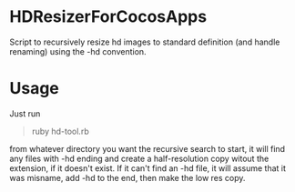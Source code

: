 HDResizerForCocosApps
=====================

Script to recursively resize hd images to standard definition (and handle renaming) using the -hd convention.




Usage
====================

Just run
> ruby hd-tool.rb

from whatever directory you want the recursive search to start, it will find any files with -hd ending and create a half-resolution copy witout the extension, if it doesn't exist.
If it can't find an -hd file, it will assume that it was misname, add -hd to the end, then make the low res copy.
